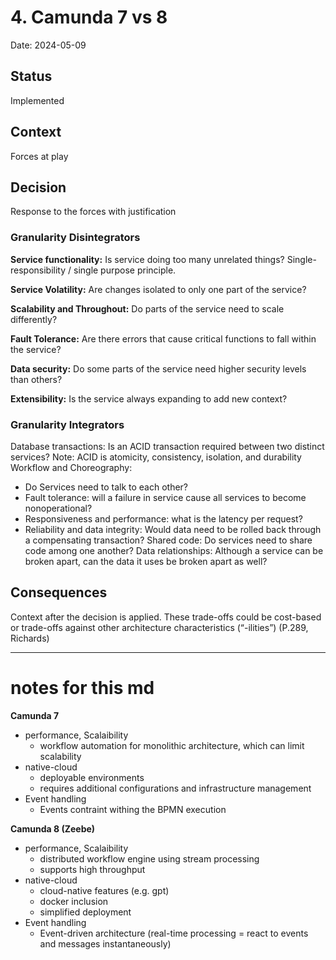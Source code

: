 # 4. Camunda 7 vs 8

Date: 2024-05-09

## Status

Implemented

## Context

Forces at play

## Decision

Response to the forces with justification

### Granularity Disintegrators

**Service functionality:**
Is service doing too many unrelated things? Single-responsibility / single purpose principle.

**Service Volatility:**
Are changes isolated to only one part of the service?

**Scalability and Throughout:**
Do parts of the service need to scale differently?

**Fault Tolerance:**
Are there errors that cause critical functions to fall within the service? 

**Data security:**
Do some parts of the service need higher security levels than others?

**Extensibility:** Is the service always expanding to add new context?

### Granularity Integrators

Database transactions: 	Is an ACID transaction required between two distinct services? Note: ACID is atomicity, consistency, isolation, and durability
Workflow and Choreography:
-	Do Services need to talk to each other?
-	Fault tolerance: will a failure in service cause all services to become nonoperational?
-	Responsiveness and performance: what is the latency per request?
-	Reliability and data integrity: Would data need to be rolled back through a compensating transaction?
Shared code: Do services need to share code among one another?
Data relationships: Although a service can be broken apart, can the data it uses be broken apart as well?


## Consequences

Context after the decision is applied. These trade-offs could be cost-based or trade-offs against other architecture characteristics (“-ilities”) (P.289, Richards)

-------
# notes for this md
**Camunda 7**
- performance, Scalaibility
    - workflow automation for monolithic architecture, which can limit scalability
- native-cloud
    - deployable environments
    - requires additional configurations and infrastructure management
- Event handling
    - Events contraint withing the BPMN execution

**Camunda 8 (Zeebe)**
- performance, Scalaibility
    - distributed workflow engine using stream processing
    - supports high throughput
- native-cloud
    -  cloud-native features (e.g. gpt)
    - docker inclusion
    - simplified deployment
- Event handling
    - Event-driven architecture (real-time processing = react to events and messages instantaneously)